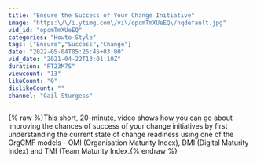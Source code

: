 ```yaml
---
title: "Ensure the Success of Your Change Initiative"
image: "https:\/\/i.ytimg.com\/vi\/opcmTmXUeEQ\/hqdefault.jpg"
vid_id: "opcmTmXUeEQ"
categories: "Howto-Style"
tags: ["Ensure","Success","Change"]
date: "2022-05-04T05:25:45+03:00"
vid_date: "2021-04-22T13:01:10Z"
duration: "PT23M7S"
viewcount: "13"
likeCount: "0"
dislikeCount: ""
channel: "Gail Sturgess"
---
```

{% raw %}This short, 20-minute, video shows how you can go about improving the chances of success of your change initiatives by first understanding the current state of change readiness using one of the OrgCMF models - OMI (Organisation Maturity Index), DMI (Digital Maturity Index) and TMI (Team Maturity Index.{% endraw %}
